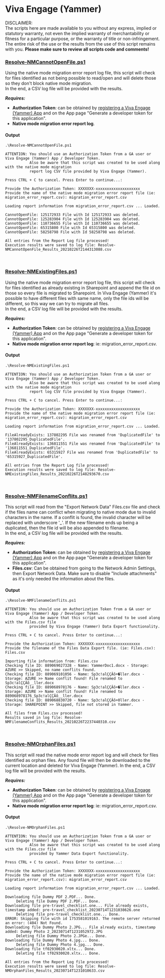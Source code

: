 # Viva Engage (Yammer)

DISCLAIMER:  
The scripts here are made available to you without any express, implied or statutory warranty,
not even the implied warranty of merchantability or fitness for a particular purpose, or the
warranty of title or non-infringement. The entire risk of the use or the results from the use
of this script remains with you. **Please make sure to review all scripts code and comments!**

### [Resolve-NMCannotOpenFile.ps1](Resolve-NMCannotOpenFile.ps1)

Using the native mode migration error report log file, this script will check for files identified
as not being possible to read/open and will delete those so they don't block native mode migration.  
In the end, a CSV log file will be provided with the results.

***Requires:***

- **Authorization Token**: can be obtained by [registering a Viva Engage (Yammer) App](https://learn.microsoft.com/en-us/rest/api/yammer/app-registration)
and on the App page "Generate a developer token for this application".
- **Native mode migration error report log**.

#### Output
```
.\Resolve-NMCannotOpenFile.ps1

ATTENTION: You should use an Authorization Token from a GA user or Viva Engage (Yammer) App / Developer Token.
           Also be aware that this script was created to be used along with the native mode migration
           report log CSV file provided by Viva Engage (Yammer).

Press CTRL + C to cancel. Press Enter to continue...: 

Provide the Authorization Token: XXXXXXX-xxxxxxxxxxxxxxxxxxxx
Provide the name of the native mode migration error report file (ie: migration_error_report.csv): migration_error_report.csv

Loading report information from migration_error_report.csv ... Loaded.

CannotOpenFile: 125172933 File with Id 125172933 was deleted.
CannotOpenFile: 125283904 File with Id 125283904 was deleted.
CannotOpenFile: 110736655 File with Id 110736655 was deleted.
CannotOpenFile: 65315800 File with Id 65315800 was deleted.
CannotOpenFile: 58258798 File with Id 58258798 was deleted.

All entries from the Report Log file processed!
Execution results were saved to log file: Resolve-NMCannotOpenFile_Results_20210226T2144313088.csv
```
<br />

### [Resolve-NMExistingFiles.ps1](Resolve-NMExistingFiles.ps1)

Using the native mode migration error report log file, this script will check for files identified
as already existing in Sharepoint and append the file id on those so every file is migrated to
Sharepoint. In Viva Engage (Yammer) it's possible to have different files with same name, only the file ids will
be different, so this way we can try to migrate all files.  
In the end, a CSV log file will be provided with the results.

***Requires:***

- **Authorization Token**: can be obtained by [registering a Viva Engage (Yammer) App](https://learn.microsoft.com/en-us/rest/api/yammer/app-registration)
and on the App page "Generate a developer token for this application".
- **Native mode migration error report log**: ie: migration_error_report.csv.

#### Output
```
.\Resolve-NMExistingFiles.ps1

ATTENTION: You should use an Authorization Token from a GA user or Viva Engage (Yammer) App / Developer Token.
           Also be aware that this script was created to be used along with the native mode migration
           report log CSV file provided by Viva Engage (Yammer).

Press CTRL + C to cancel. Press Enter to continue...: 

Provide the Authorization Token: XXXXXXX-xxxxxxxxxxxxxxxxxxxx
Provide the name of the native mode migration error report file (ie: migration_error_report.csv): migration_error_report.csv

Loading report information from migration_error_report.csv ... Loaded.

FileAlreadyExists: 137802295 File was renamed from 'DuplicatedFile' to '137802295_DuplicatedFile'.
FileAlreadyExists: 136811551 File was renamed from 'DuplicatedFile' to '136811551_DuplicatedFile'.
FileAlreadyExists: 65315927 File was renamed from 'DuplicatedFile' to '65315927_DuplicatedFile'.

All entries from the Report Log file processed!
Execution results were saved to log file: Resolve-NMExistingFiles_Results_20210226T2148293670.csv
```
<br />

### [Resolve-NMFilenameConflits.ps1](Resolve-NMFilenameConflits.ps1)

This script will read from the "Export Network Data" Files.csv file and check if the files name can
conflict when migrating to native mode due to invalid characters in the name. If a conflit is
found, the invalid character will be replaced with underscore '_'. If the new filename ends up being
a duplicated, then the file id will be also appended to filename.  
In the end, a CSV log file will be provided with the results.

***Requires:***

- **Authorization Token**: can be obtained by [registering a Viva Engage (Yammer) App](https://learn.microsoft.com/en-us/rest/api/yammer/app-registration)
and on the App page "Generate a developer token for this application".
- **Files.csv**: Can be obtained from going to the Network Admin Settings, then Export Network Data.
Make sure to disable "Include attachments" as it's only needed the information about the files.

#### Output
```
.\Resolve-NMFilenameConflits.ps1

ATTENTION: You should use an Authorization Token from a GA user or Viva Engage (Yammer) App / Developer Token.
           Also be aware that this script was created to be used along with the Files.csv file
           provided by Viva Engage (Yammer) Data Export functionality.

Press CTRL + C to cancel. Press Enter to continue...: 

Provide the Authorization Token: XXXXXXX-xxxxxxxxxxxxxxxxxxxx
Provide the filename of the Files Data Export file. (ie: Files.csv): Files.csv

Importing file information from: Files.csv
Checking file ID: 889069027328 - Name: YammerDoc1.docx - Storage: AZURE >> Skipped, no name conflits found.
Checking file ID: 889069101056 - Name: Sp3c!alÇÇÂõ+�ller.docx - Storage: AZURE >> Name conflit found! File renamed to Sp3c!alÇÇÂõ__ller.docx
Checking file ID: 889068978176 - Name: Sp3c!alÇÇÂõ+�ller.docx - Storage: AZURE >> Name conflit found! File renamed to 889068978176_Sp3c!alÇÇÂõ__ller.docx
Checking file ID: 889068830720 - Name: Sp3c!alÇÇÂõ+0ller.docx - Storage: SHAREPOINT >> Skipped, file not stored in Yammer.

All files from Files.csv processed!
Results saved in log file: Resolve-NMFilenameConflits_Results_20210226T2237440310.csv
```
<br />

### [Resolve-NMOrphanFiles.ps1](Resolve-NMOrphanFiles.ps1)

This script will read the native mode error report log and will check for files identified as 
orphan files. Any found file will then be downloaded to the current location and deleted for 
Viva Engage (Yammer).
In the end, a CSV log file will be provided with the results.

***Requires:***

- **Authorization Token**: can be obtained by [registering a Viva Engage (Yammer) App](https://learn.microsoft.com/en-us/rest/api/yammer/app-registration)
and on the App page "Generate a developer token for this application".
- **Native mode migration error report log**: ie: migration_error_report.csv.

#### Output
```
.\Resolve-NMOrphanFiles.ps1

ATTENTION: You should use an Authorization Token from a GA user or Viva Engage (Yammer) App / Developer Token.
           Also be aware that this script was created to be used along with the Files.csv file
           provided by Yammer Data Export functionality.

Press CTRL + C to cancel. Press Enter to continue...: 

Provide the Authorization Token: XXXXXXX-xxxxxxxxxxxxxxxxxxxx
Provide the name of the native mode migration error report file (ie: migration_error_report.csv): migration_error_report.csv

Loading report information from migration_error_report.csv ... Loaded.

Downloading file Dummy PDF 2.PDF... Done.
     Deleting file Dummy PDF 2.PDF... Done.
Downloading file pre-travel_checklist.one... File already exists, timestamp added: pre-travel_checklist_20230714T1231038626.one
     Deleting file pre-travel_checklist.one... Done.
ERROR: Skipping file with id 1753581019163. The remote server returned an error: (404) Not Found.
Downloading file Dummy Photo 2.JPG... File already exists, timestamp added: Dummy Photo 2_20230714T1231052972.JPG
     Deleting file Dummy Photo 2.JPGe... Done.
Downloading file Dummy Photo 4.jpg... Done.
     Deleting file Dummy Photo 4.jpg... Done.
Downloading file tf02930020.xltx... Done.
     Deleting file tf02930020.xltx... Done.

All entries from the Report Log file processed!
Execution results were saved to log file: Resolve-NMOrphanFiles_Results_20230714T1231010633.csv
```


